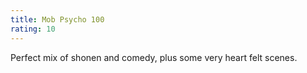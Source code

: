 ```yaml
---
title: Mob Psycho 100
rating: 10
---
```


Perfect mix of shonen and comedy, plus some very heart felt scenes.